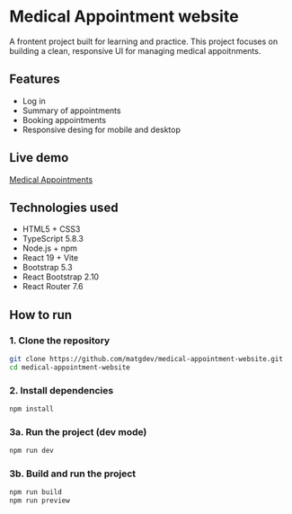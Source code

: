 # Medical Appointment website

A frontent project built for learning and practice. This project focuses on building a clean, responsive UI for managing medical appoitnments.

## Features

- Log in
- Summary of appointments
- Booking appointments
- Responsive desing for mobile and desktop

## Live demo

[Medical Appointments](https://matgdev.github.io/medical-appointment-website/)

## Technologies used

- HTML5 + CSS3
- TypeScript 5.8.3
- Node.js + npm
- React 19 + Vite
- Bootstrap 5.3
- React Bootstrap 2.10
- React Router 7.6

## How to run

### 1. Clone the repository
```bash
git clone https://github.com/matgdev/medical-appointment-website.git
cd medical-appointment-website
```
### 2. Install dependencies
```bash
npm install
```
### 3a. Run the project (dev mode)
```bash
npm run dev
```

### 3b. Build and run the project
```bash
npm run build
npm run preview
```